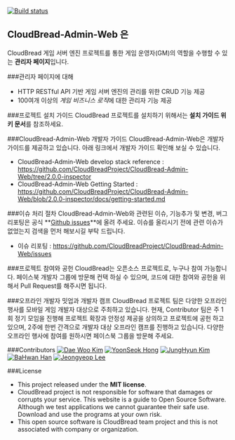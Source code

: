 [![Build status](https://ci.appveyor.com/api/projects/status/473n4mokuoy2095c?svg=true)](https://ci.appveyor.com/project/CloudBreadPaPa/cloudbread-admin-web)

## CloudBread-Admin-Web 은
CloudBread 게임 서버 엔진 프로젝트를 통한 게임 운영자(GM)의 역할을 수행할 수 있는 **관리자 페이지**입니다.

###관리자 페이지에 대해
- HTTP RESTful API 기반 게임 서버 엔진의 관리를 위한 CRUD 기능 제공
- 100여개 이상의 *게임 비즈니스 로직*에 대한 관리자 기능 제공

###프로젝트 설치 가이드
CloudBread 프로젝트를 설치하기 위해서는 **설치 가이드 위키 문서**를 참조하세요.

###CloudBread-Admin-Web 개발자 가이드
CloudBread-Admin-Web은 개발자 가이드를 제공하고 있습니다. 아래 링크에서 개발자 가이드 확인해 보실 수 있습니다.
- CloudBread-Admin-Web develop stack reference : https://github.com/CloudBreadProject/CloudBread-Admin-Web/tree/2.0.0-inspector
- CloudBread-Admin-Web Getting Started : https://github.com/CloudBreadProject/CloudBread-Admin-Web/blob/2.0.0-inspector/docs/getting-started.md

###이슈 처리 절차
CloudBread-Admin-Web와 관련된 이슈, 기능추가 및 변경, 버그 리포팅은 공식 **[Github issues](https://github.com/CloudBreadProject/CloudBread-Admin-Web/issues)**에 올려 주세요. 이슈를 올리시기 전에 관련 이슈가 없었는지 검색을 먼저 해보시길 부탁 드립니다.
- 이슈 리포팅 : https://github.com/CloudBreadProject/CloudBread-Admin-Web/issues


###프로젝트 참여와 공헌
CloudBread는 오픈소스 프로젝트로, 누구나 참여 가능합니다. 페이스북 개발자 그룹에 방문해 컨택 하실 수 있으며, 코드에 대한 참여와 공헌을 위해서 Pull Request를 해주시면 됩니다.

###오프라인 개발자 밋업과 개발자 캠프
CloudBread 프로젝트 팀은 다양한 오프라인 행사를 모바일 게임 개발자 대상으로 주최하고 있습니다. 현재, Contributor 팀은 주 1회 정기 모임을 진행해 프로젝트 확장과 안정성 제공을 상의하고 프로젝트에 공헌 하고 있으며, 2주에 한번 간격으로 개발자 대상 오프라인 캠프를 진행하고 있습니다. 다양한 오프라인 행사에 참여를 원하시면 페이스북 그룹을 방문해 주세요.

###Contributors
[![Dae Woo Kim](https://avatars1.githubusercontent.com/u/1704759?v=3&s=60)](https://github.com/CloudBreadPaPa) [![YoonSeok Hong](https://avatars2.githubusercontent.com/u/8370682?v=3&s=60)](https://github.com/yshong93) [![JungHyun Kim](https://avatars1.githubusercontent.com/u/13347602?v=3&s=60)](https://github.com/junghyun4425) [![BaHwan Han](https://avatars0.githubusercontent.com/u/2682865?v=3&s=60)](https://github.com/Beingbook) [![Jeongyeop Lee](https://avatars0.githubusercontent.com/u/10248850?v=3&s=60)](https://github.com/LeeJeongYeop)

###License
- This project released under the **MIT license**.
- CloudBread project is not responsible for software that damages or corrupts your service. This website is a guide to Open Source Software. Although we test applications we cannot guarantee their safe use. Download and use the programs at your own risk.
- This open source software is CloudBread team project and this is not associated with company or organization.